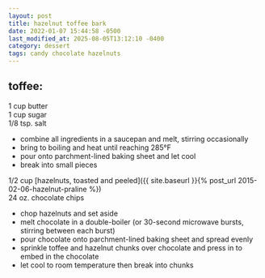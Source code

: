 ```yaml
---
layout: post
title: hazelnut toffee bark
date: 2022-01-07 15:44:58 -0500
last_modified_at: 2025-08-05T13:12:10 -0400
category: dessert
tags: candy chocolate hazelnuts
---
```


## toffee:

1 cup butter  
1 cup sugar  
1/8 tsp. salt  
* combine all ingredients in a saucepan and melt, stirring occasionally
* bring to boiling and heat until reaching 285°F
* pour onto parchment-lined baking sheet and let cool
* break into small pieces

1/2 cup [hazelnuts, toasted and peeled]({{ site.baseurl }}{% post_url 2015-02-06-hazelnut-praline %})  
24 oz. chocolate chips  
* chop hazelnuts and set aside
* melt chocolate in a double-boiler (or 30-second microwave bursts, stirring between each burst)
* pour chocolate onto parchment-lined baking sheet and spread evenly
* sprinkle toffee and hazelnut chunks over chocolate and press in to embed in the chocolate
* let cool to room temperature then break into chunks
